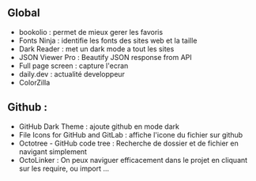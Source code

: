 ## Global
- bookolio : permet de mieux gerer les favoris
- Fonts Ninja : identifie les fonts des sites web et la taille
- Dark Reader : met un dark mode a tout les sites
- JSON Viewer Pro :  Beautify JSON response from API
- Full page screen : capture l'ecran
- daily.dev : actualité developpeur
- ColorZilla

## Github : 
- GitHub Dark Theme : ajoute github en mode dark 
- File Icons for GitHub and GitLab :  affiche l'icone du fichier sur github 
- Octotree - GitHub code tree : Recherche de dossier et de fichier en navigant simplement 
- OctoLinker : On peux naviguer efficacement dans le projet en cliquant sur les require, ou import ...
